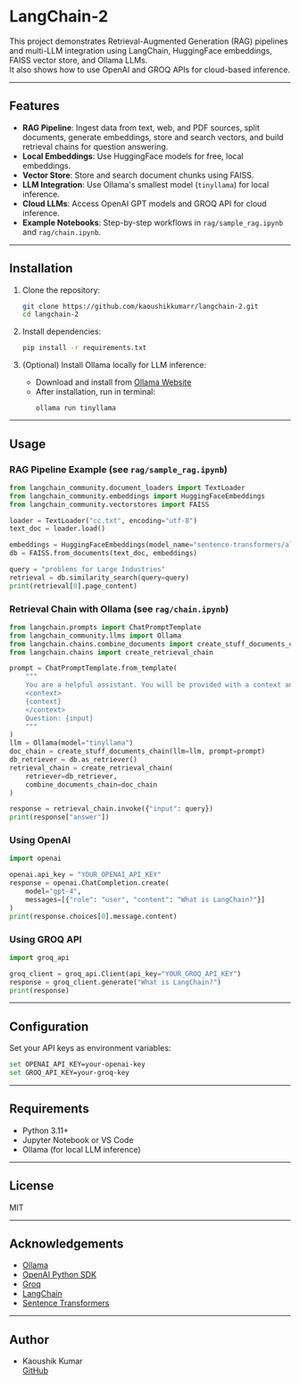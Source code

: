 # LangChain-2

This project demonstrates Retrieval-Augmented Generation (RAG) pipelines and multi-LLM integration using LangChain, HuggingFace embeddings, FAISS vector store, and Ollama LLMs.  
It also shows how to use OpenAI and GROQ APIs for cloud-based inference.

---

## Features

- **RAG Pipeline**: Ingest data from text, web, and PDF sources, split documents, generate embeddings, store and search vectors, and build retrieval chains for question answering.
- **Local Embeddings**: Use HuggingFace models for free, local embeddings.
- **Vector Store**: Store and search document chunks using FAISS.
- **LLM Integration**: Use Ollama's smallest model (`tinyllama`) for local inference.
- **Cloud LLMs**: Access OpenAI GPT models and GROQ API for cloud inference.
- **Example Notebooks**: Step-by-step workflows in `rag/sample_rag.ipynb` and `rag/chain.ipynb`.

---

## Installation

1. Clone the repository:
   ```sh
   git clone https://github.com/kaoushikkumarr/langchain-2.git
   cd langchain-2
   ```

2. Install dependencies:
   ```sh
   pip install -r requirements.txt
   ```

3. (Optional) Install Ollama locally for LLM inference:
   - Download and install from [Ollama Website](https://ollama.com/download)
   - After installation, run in terminal:
     ```
     ollama run tinyllama
     ```

---

## Usage

### RAG Pipeline Example (see `rag/sample_rag.ipynb`)

```python
from langchain_community.document_loaders import TextLoader
from langchain_community.embeddings import HuggingFaceEmbeddings
from langchain_community.vectorstores import FAISS

loader = TextLoader("cc.txt", encoding="utf-8")
text_doc = loader.load()

embeddings = HuggingFaceEmbeddings(model_name="sentence-transformers/all-MiniLM-L6-v2")
db = FAISS.from_documents(text_doc, embeddings)

query = "problems for Large Industries"
retrieval = db.similarity_search(query=query)
print(retrieval[0].page_content)
```

### Retrieval Chain with Ollama (see `rag/chain.ipynb`)

```python
from langchain.prompts import ChatPromptTemplate
from langchain_community.llms import Ollama
from langchain.chains.combine_documents import create_stuff_documents_chain
from langchain.chains import create_retrieval_chain

prompt = ChatPromptTemplate.from_template(
    """
    You are a helpful assistant. You will be provided with a context and a question. Use the context to answer the question.
    <context>
    {context}
    </context>
    Question: {input}
    """
)
llm = Ollama(model="tinyllama")
doc_chain = create_stuff_documents_chain(llm=llm, prompt=prompt)
db_retriever = db.as_retriever()
retrieval_chain = create_retrieval_chain(
    retriever=db_retriever,
    combine_documents_chain=doc_chain
)

response = retrieval_chain.invoke({"input": query})
print(response["answer"])
```

### Using OpenAI

```python
import openai

openai.api_key = "YOUR_OPENAI_API_KEY"
response = openai.ChatCompletion.create(
    model="gpt-4",
    messages=[{"role": "user", "content": "What is LangChain?"}]
)
print(response.choices[0].message.content)
```

### Using GROQ API

```python
import groq_api

groq_client = groq_api.Client(api_key="YOUR_GROQ_API_KEY")
response = groq_client.generate("What is LangChain?")
print(response)
```

---

## Configuration

Set your API keys as environment variables:
```sh
set OPENAI_API_KEY=your-openai-key
set GROQ_API_KEY=your-groq-key
```

---

## Requirements

- Python 3.11+
- Jupyter Notebook or VS Code
- Ollama (for local LLM inference)

---

## License

MIT

---

## Acknowledgements

- [Ollama](https://ollama.com)
- [OpenAI Python SDK](https://github.com/openai/openai-python)
- [Groq](https://console.groq.com)
- [LangChain](https://github.com/langchain-ai/langchain)
- [Sentence Transformers](https://www.sbert.net/)

---

## Author

- Kaoushik Kumar  
  [GitHub](https://github.com/Kaoushikkumarr)
